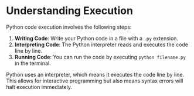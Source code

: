 # Understanding Execution

Python code execution involves the following steps:

1. **Writing Code**: Write your Python code in a file with a `.py` extension.
2. **Interpreting Code**: The Python interpreter reads and executes the code line by line.
3. **Running Code**: You can run the code by executing `python filename.py` in the terminal.

Python uses an interpreter, which means it executes the code line by line. This allows for interactive programming but also means syntax errors will halt execution immediately.
